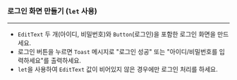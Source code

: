 ### **로그인 화면 만들기 (`let` 사용)**  

---

- `EditText` 두 개(아이디, 비밀번호)와 `Button`(로그인)을 포함한 로그인 화면을 만드세요.
- 로그인 버튼을 누르면 `Toast` 메시지로 "로그인 성공" 또는 "아이디/비밀번호를 입력하세요"를 출력하세요.
- `let`을 사용하여 `EditText` 값이 비어있지 않은 경우에만 로그인 처리를 하세요.



